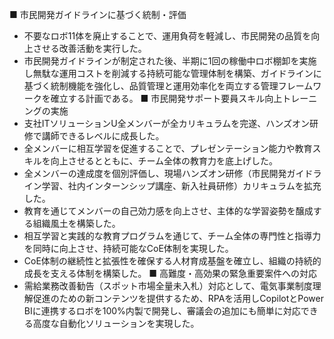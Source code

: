 ■ 市民開発ガイドラインに基づく統制・評価
- 不要なロボ11体を廃止することで、運用負荷を軽減し、市民開発の品質を向上させる改善活動を実行した。
- 市民開発ガイドラインが制定された後、半期に1回の稼働中ロボ棚卸を実施し無駄な運用コストを削減する持続可能な管理体制を構築、ガイドラインに基づく統制機能を強化し、品質管理と運用効率化を両立する管理フレームワークを確立する計画である。
■ 市民開発サポート要員スキル向上トレーニングの実施
- 支社ITソリューションU全メンバーが全カリキュラムを完遂、ハンズオン研修で講師できるレベルに成長した。
- 全メンバーに相互学習を促進することで、プレゼンテーション能力や教育スキルを向上させるとともに、チーム全体の教育力を底上げした。
- 全メンバーの達成度を個別評価し、現場ハンズオン研修（市民開発ガイドライン学習、社内インターンシップ講座、新入社員研修）カリキュラムを拡充した。
- 教育を通じてメンバーの自己効力感を向上させ、主体的な学習姿勢を醸成する組織風土を構築した。
- 相互学習と実践的な教育プログラムを通じて、チーム全体の専門性と指導力を同時に向上させ、持続可能なCoE体制を実現した。
- CoE体制の継続性と拡張性を確保する人材育成基盤を確立し、組織の持続的成長を支える体制を構築した。
■ 高難度・高効果の緊急重要案件への対応
- 需給業務改善勧告（スポット市場全量未入札）対応として、電気事業制度理解促進のための新コンテンツを提供するため、RPAを活用しCopilotとPower BIに連携するロボを100%内製で開発し、審議会の追加にも簡単に対応できる高度な自動化ソリューションを実現した。